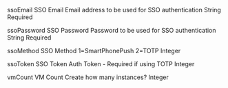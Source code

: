 ssoEmail
SSO Email
Email address to be used for SSO authentication
String
Required

ssoPassword
SSO Password
Password to be used for SSO authentication
String
Required

ssoMethod
SSO Method
1=SmartPhonePush 2=TOTP
Integer

ssoToken
SSO Token
Auth Token - Required if using TOTP
Integer

vmCount
VM Count
Create how many instances?
Integer